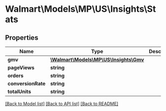 # Walmart\Models\MP\US\Insights\Stats

## Properties

Name | Type | Description | Notes
------------ | ------------- | ------------- | -------------
**gmv** | [**\Walmart\Models\MP\US\Insights\Gmv**](Gmv.md) |  | [optional]
**pageViews** | **string** |  | [optional]
**orders** | **string** |  | [optional]
**conversionRate** | **string** |  | [optional]
**totalUnits** | **string** |  | [optional]


[[Back to Model list]](./) [[Back to API list]](../../../../../README.md#supported-apis) [[Back to README]](../../../../../README.md)
